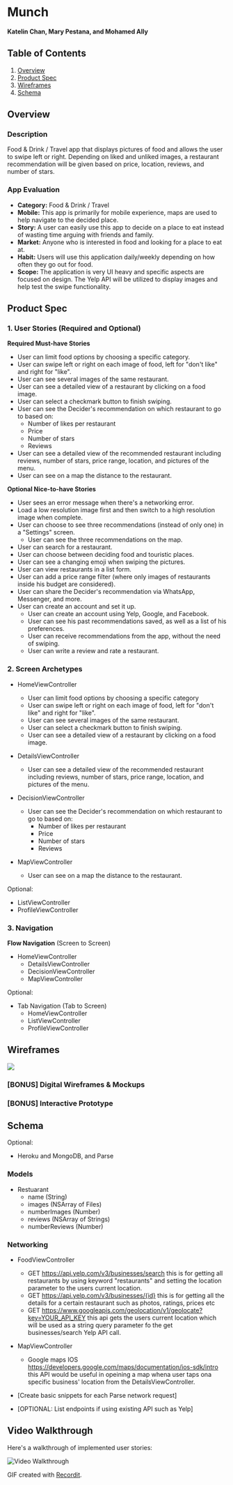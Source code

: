 Munch
===
**Katelin Chan, Mary Pestana, and Mohamed Ally**

## Table of Contents
1. [Overview](#Overview)
1. [Product Spec](#Product-Spec)
1. [Wireframes](#Wireframes)
2. [Schema](#Schema)

## Overview
### Description
Food & Drink / Travel app that displays pictures of food and allows the user to swipe left or right. Depending on liked and unliked images, a restaurant recommendation will be given based on price, location, reviews, and number of stars.

### App Evaluation
- **Category:** Food & Drink / Travel
- **Mobile:** This app is primarily for mobile experience, maps are used to help navigate to the decided place.
- **Story:** A user can easily use this app to decide on a place to eat instead of wasting time arguing with friends and family.
- **Market:** Anyone who is interested in food and looking for a place to eat at.
- **Habit:** Users will use this application daily/weekly depending on how often they go out for food.
- **Scope:** The application is very UI heavy and specific aspects are focused on design. The Yelp API will be utilized to display images and help test the swipe functionality.

## Product Spec

### 1. User Stories (Required and Optional)

**Required Must-have Stories**
* User can limit food options by choosing a specific category.
* User can swipe left or right on each image of food, left for "don't like" and right for "like".
* User can see several images of the same restaurant.
* User can see a detailed view of a restaurant by clicking on a food image.
* User can select a checkmark button to finish swiping.
* User can see the Decider's recommendation on which restaurant to go to based on:
    * Number of likes per restaurant
    * Price
    * Number of stars
    * Reviews
* User can see a detailed view of the recommended restaurant including reviews, number of stars, price range, location, and pictures of the menu.
* User can see on a map the distance to the restaurant.

**Optional Nice-to-have Stories**
* User sees an error message when there's a networking error.
* Load a low resolution image first and then switch to a high resolution image when complete.
* User can choose to see three recommendations (instead of only one) in a "Settings" screen.
    * User can see the three recommendations on the map.
* User can search for a restaurant.
* User can choose between deciding food and touristic places.
* User can see a changing emoji when swiping the pictures.
* User can view restaurants in a list form.
* User can add a price range filter (where only images of restaurants inside his budget are considered).
* User can share the Decider's recommendation via WhatsApp, Messenger, and more.
* User can create an account and set it up.
    * User can create an account using Yelp, Google, and Facebook.
    * User can see his past recommendations saved, as well as a list of his preferences.
    * User can receive recommendations from the app, without the need of swiping.
    * User can write a review and rate a restaurant.

### 2. Screen Archetypes

* HomeViewController
    * User can limit food options by choosing a specific category
    * User can swipe left or right on each image of food, left for "don't like" and right for "like".
    * User can see several images of the same restaurant.
    * User can select a checkmark button to finish swiping.
    * User can see a detailed view of a restaurant by clicking on a food image.

* DetailsViewController
    * User can see a detailed view of the recommended restaurant including reviews, number of stars, price range, location, and pictures of the menu.

* DecisionViewController
    * User can see the Decider's recommendation on which restaurant to go to based on:
        * Number of likes per restaurant
        * Price
        * Number of stars
        * Reviews

* MapViewController
    * User can see on a map the distance to the restaurant.

Optional:
* ListViewController
* ProfileViewController

### 3. Navigation

**Flow Navigation** (Screen to Screen)

* HomeViewController
    * DetailsViewController
    * DecisionViewController
    * MapViewController

Optional:
* Tab Navigation (Tab to Screen)
    * HomeViewController
    * ListViewController
    * ProfileViewController

## Wireframes
![](https://i.imgur.com/TPD1kAM.png)

### [BONUS] Digital Wireframes & Mockups

### [BONUS] Interactive Prototype

## Schema
Optional:
* Heroku and MongoDB, and Parse

### Models

* Restuarant
    * name (String)
    * images (NSArray of Files)
    * numberImages (Number)
    * reviews (NSArray of Strings)
    * numberReviews (Number)

### Networking
 - FoodViewController
    * GET https://api.yelp.com/v3/businesses/search
    this is for getting all restaurants by using keyword "restaurants" and setting the location parameter to the users current location.
    * GET https://api.yelp.com/v3/businesses/{id}
     this is for getting all the details for a certain restaurant such as photos, ratings, prices etc
     * GET https://www.googleapis.com/geolocation/v1/geolocate?key=YOUR_API_KEY
        this api gets the users current location which will be used as a string query parameter fo the get businesses/search Yelp API call.
        
- MapViewController
    * Google maps IOS https://developers.google.com/maps/documentation/ios-sdk/intro
        this API would be useful in opeining a map whena user taps ona specific business' location from the DetailsViewController. 
- [Create basic snippets for each Parse network request]
- [OPTIONAL: List endpoints if using existing API such as Yelp]

## Video Walkthrough

Here's a walkthrough of implemented user stories:

<img src='http://g.recordit.co/eSZoRGo0nO.gif' title='Video Walkthrough' width='' alt='Video Walkthrough' />

GIF created with [Recordit](http://recordit.co/).
